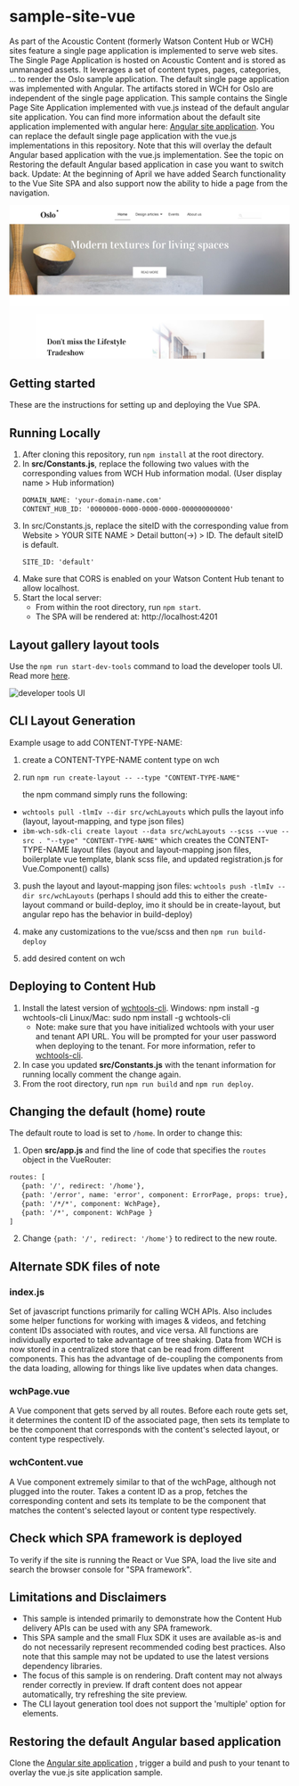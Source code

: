 sample-site-vue
==============

As part of the Acoustic Content (formerly Watson Content Hub or WCH) sites feature a single page application is implemented to serve web sites. The Single Page Application is hosted on Acoustic Content and is stored as unmanaged assets. It leverages a set of content types, pages, categories, ... to render the Oslo sample application. The default single page application was implemented with Angular. The artifacts stored in WCH for Oslo are independent of the single page application. 
This sample contains the Single Page Site Application implemented with vue.js instead of the default angular site application. You can find more information about the default site application implemented with angular here: 
[Angular site application](https://github.com/ibm-wch/wch-site-application/).
You can replace the default single page application with the vue.js implementations in this repository. Note that this will overlay the default Angular based application with the vue.js implementation.
See the topic on Restoring the default Angular based application in case you want to switch back.
Update: At the beginning of April we have added Search functionality to the Vue Site SPA and also support now the ability to hide a page from the
navigation.

![vue sample SPA](vue-spa.png)

Getting started
------------
These are the instructions for setting up and deploying the Vue SPA.


Running Locally
-------
1. After cloning this repository, run `npm install` at the root directory.
2. In **src/Constants.js**, replace the following two values with the corresponding values from WCH Hub information modal. (User display name > Hub information)
    ```
    DOMAIN_NAME: 'your-domain-name.com'
    CONTENT_HUB_ID: '0000000-0000-0000-0000-000000000000'
    ```
3. In src/Constants.js, replace the siteID with the corresponding value from Website > YOUR SITE NAME > Detail button(->) > ID. The default siteID is default.
   ```
   SITE_ID: 'default'
   ```
4. Make sure that CORS is enabled on your Watson Content Hub tenant to allow localhost.
5. Start the local server:
   * From within the root directory, run `npm start`.
   * The SPA will be rendered at: http://localhost:4201

Layout gallery layout tools
-------------
Use the `npm run start-dev-tools` command to load the developer tools UI. Read more [here](https://www.npmjs.com/package/wch-site-developer-tools).

![developer tools UI](https://github.com/ibm-wch/wch-site-application/blob/master/doc/images/componentGallery.png)


CLI Layout Generation
-------------
Example usage to add CONTENT-TYPE-NAME:

1. create a CONTENT-TYPE-NAME content type on wch

2. run `npm run create-layout -- --type "CONTENT-TYPE-NAME"`

   the npm command simply runs the following:
- `wchtools pull -tlmIv --dir src/wchLayouts` which pulls the layout info (layout, layout-mapping, and type json files)  
- `ibm-wch-sdk-cli create layout --data src/wchLayouts --scss --vue --src . "--type" "CONTENT-TYPE-NAME"` which creates the CONTENT-TYPE-NAME layout files (layout and layout-mapping json files, boilerplate vue template, blank scss file, and updated registration.js for Vue.Component() calls)

3. push the layout and layout-mapping json files: `wchtools push -tlmIv --dir src/wchLayouts` (perhaps I should add this to either the create-layout command or build-deploy, imo it should be in create-layout, but angular repo has the behavior in build-deploy)

4. make any customizations to the vue/scss and then `npm run build-deploy`

5. add desired content on wch
   
Deploying to Content Hub
-------
1. Install the latest version of [wchtools-cli](https://github.com/ibm-wch/wchtools-cli).
Windows: npm install -g wchtools-cli
Linux/Mac: sudo npm install -g wchtools-cli 
   * Note: make sure that you have initialized wchtools with your user and tenant API URL. You will be prompted for your user password when deploying to the tenant. For more information, refer to [wchtools-cli](https://github.com/ibm-wch/wchtools-cli).
2. In case you updated **src/Constants.js** with the tenant information for running locally comment the change again.
3. From the root directory, run `npm run build` and `npm run deploy`.


Changing the default (home) route
-------
The default route to load is set to `/home`. In order to change this:
1. Open **src/app.js** and find the line of code that specifies the `routes` object in the VueRouter: 
```
routes: [
   {path: '/', redirect: '/home'},
   {path: '/error', name: 'error', component: ErrorPage, props: true},
   {path: '/*/*', component: WchPage},
   {path: '/*', component: WchPage }
]
```
2. Change `{path: '/', redirect: '/home'}` to redirect to the new route.


Alternate SDK files of note
-------------

### index.js

Set of javascript functions primarily for calling WCH APIs. Also includes some
helper functions for working with images & videos, and fetching content IDs
associated with routes, and vice versa. All functions are individually exported
to take advantage of tree shaking. Data from WCH is now stored in a centralized
store that can be read from different components. This has the advantage of
de-coupling the components from the data loading, allowing for things like live
updates when data changes.

### wchPage.vue

A Vue component that gets served by all routes. Before each route gets set, it
determines the content ID of the associated page, then sets its template to be
the component that corresponds with the content's selected layout, or content
type respectively.

### wchContent.vue

A Vue component extremely similar to that of the wchPage, although not plugged
into the router. Takes a content ID as a prop, fetches the corresponding
content and sets its template to be the component that matches the content's
selected layout or content type respectively.


Check which SPA framework is deployed
------------
To verify if the site is running the React or Vue SPA, load the live site and search the browser console for 
"SPA framework". 


Limitations and Disclaimers
-------------
* This sample is intended primarily to demonstrate how the Content Hub delivery APIs can be used with any SPA framework.
* This SPA sample and the small Flux SDK it uses are available as-is and do not necessarily represent recommended coding best practices. Also note that this sample may not be updated to use the latest versions dependency libraries.
* The focus of this sample is on rendering. Draft content may not always render correctly in preview. If draft content does not appear automatically, try refreshing the site preview.
* The CLI layout generation tool does not support the 'multiple' option for elements.


Restoring the default Angular based application
-------------
Clone the [Angular site application](https://github.com/ibm-wch/wch-site-application/) , trigger a build and push to your tenant to overlay the vue.js site application sample.
